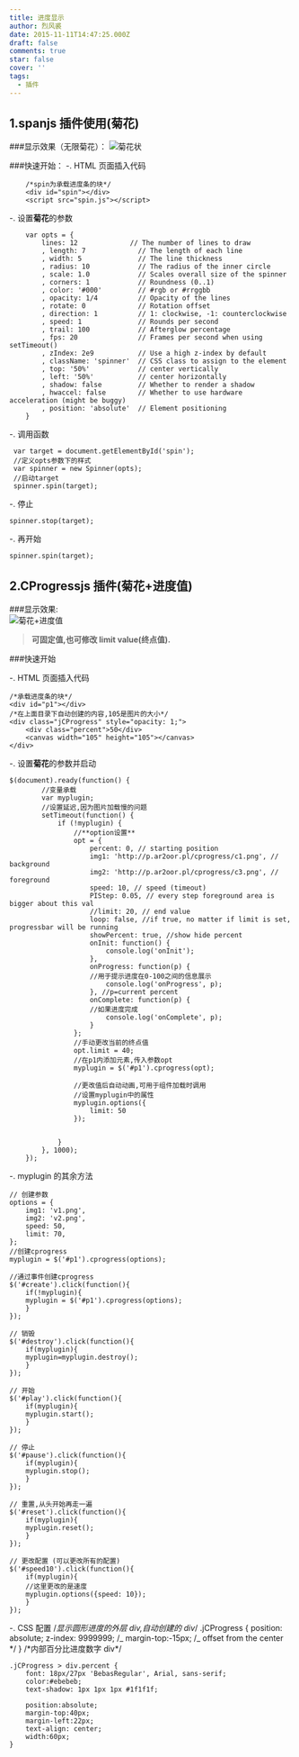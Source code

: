 ```yaml
---
title: 进度显示
author: 烈风裘
date: 2015-11-11T14:47:25.000Z
draft: false
comments: true
star: false
cover: ''
tags: 
  - 插件
---
```


## 1.spanjs 插件使用(菊花)

###显示效果（无限菊花）：
![菊花状](http://pic002.cnblogs.com/images/2012/263737/2012110210275693.png)

###快速开始：
-. HTML 页面插入代码

```
    /*spin为承载进度条的块*/
    <div id="spin"></div>
    <script src="spin.js"></script>
```

-. 设置**菊花**的参数

```
    var opts = {
      	lines: 12             // The number of lines to draw
    	, length: 7             // The length of each line
    	, width: 5              // The line thickness
    	, radius: 10            // The radius of the inner circle
    	, scale: 1.0            // Scales overall size of the spinner
    	, corners: 1            // Roundness (0..1)
    	, color: '#000'         // #rgb or #rrggbb
    	, opacity: 1/4          // Opacity of the lines
    	, rotate: 0             // Rotation offset
    	, direction: 1          // 1: clockwise, -1: counterclockwise
    	, speed: 1              // Rounds per second
    	, trail: 100            // Afterglow percentage
    	, fps: 20               // Frames per second when using setTimeout()
    	, zIndex: 2e9           // Use a high z-index by default
    	, className: 'spinner'  // CSS class to assign to the element
    	, top: '50%'            // center vertically
    	, left: '50%'           // center horizontally
    	, shadow: false         // Whether to render a shadow
    	, hwaccel: false        // Whether to use hardware acceleration (might be buggy)
    	, position: 'absolute'  // Element positioning
    }
```

-. 调用函数

     var target = document.getElementById('spin');
     //定义opts参数下的样式
     var spinner = new Spinner(opts);
     //启动target
     spinner.spin(target);

-. 停止

    spinner.stop(target);

-. 再开始

    spinner.spin(target);

## 2.CProgressjs 插件(菊花+进度值)

###显示效果:  
![菊花+进度值](http://pic002.cnblogs.com/images/2012/36987/2012102316464528.jpg)

> **可固定值,也可修改 limit value(终点值).**

###快速开始

-. HTML 页面插入代码

    /*承载进度条的块*/
    <div id="p1"></div>
    /*在上面目录下自动创建的内容,105是图片的大小*/
    <div class="jCProgress" style="opacity: 1;">
    	<div class="percent">50</div>
    	<canvas width="105" height="105"></canvas>
    </div>

-. 设置**菊花**的参数并启动

    $(document).ready(function() {
    		//变量承载
            var myplugin;
            //设置延迟,因为图片加载慢的问题
            setTimeout(function() {
                if (!myplugin) {
                	//**option设置**
                    opt = {
                        percent: 0, // starting position
                        img1: 'http://p.ar2oor.pl/cprogress/c1.png', // background
                        img2: 'http://p.ar2oor.pl/cprogress/c3.png', // foreground
                        speed: 10, // speed (timeout)
                        PIStep: 0.05, // every step foreground area is bigger about this val
                        //limit: 20, // end value
                        loop: false, //if true, no matter if limit is set, progressbar will be running
                        showPercent: true, //show hide percent
                        onInit: function() {
                            console.log('onInit');
                        },
                        onProgress: function(p) {
                        //用于提示进度在0-100之间的信息展示
                            console.log('onProgress', p);
                        }, //p=current percent
                        onComplete: function(p) {
                        //如果进度完成
                            console.log('onComplete', p);
                        }
                    };
                    //手动更改当前的终点值
                    opt.limit = 40;
                    //在p1内添加元素,传入参数opt
                    myplugin = $('#p1').cprogress(opt);

                    //更改值后自动动画,可用于组件加载时调用
                    //设置myplugin中的属性
                    myplugin.options({
                        limit: 50
                    });


                }
            }, 1000);
        });

-. myplugin 的其余方法

    // 创建参数
    options = {
     	img1: 'v1.png',
     	img2: 'v2.png',
     	speed: 50,
     	limit: 70,
    };
    //创建cprogress
    myplugin = $('#p1').cprogress(options);

    //通过事件创建cprogress
    $('#create').click(function(){
        if(!myplugin){
      	myplugin = $('#p1').cprogress(options);
     	}
    });

    // 销毁
    $('#destroy').click(function(){
     	if(myplugin){
      	myplugin=myplugin.destroy();
     	}
    });

    // 开始
    $('#play').click(function(){
     	if(myplugin){
      	myplugin.start();
     	}
    });

    // 停止
    $('#pause').click(function(){
     	if(myplugin){
      	myplugin.stop();
     	}
    });

    // 重置,从头开始再走一遍
    $('#reset').click(function(){
     	if(myplugin){
      	myplugin.reset();
     	}
    });

    // 更改配置 (可以更改所有的配置)
    $('#speed10').click(function(){
     	if(myplugin){
     	//这里更改的是速度
      	myplugin.options({speed: 10});
     	}
    });

-. CSS 配置
/_显示圆形进度的外层 div,自动创建的 div_/
.jCProgress {
position: absolute;
z-index: 9999999;
/_ margin-top:-15px; /_ offset from the center */
}
/*内部百分比进度数字 div\*/

    .jCProgress > div.percent {
     	font: 18px/27px 'BebasRegular', Arial, sans-serif;
     	color:#ebebeb;
     	text-shadow: 1px 1px 1px #1f1f1f;

     	position:absolute;
     	margin-top:40px;
     	margin-left:22px;
     	text-align: center;
     	width:60px;
    }
